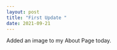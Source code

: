 ```yaml
---
layout: post
title: "First Update "
date: 2021-09-21
---
```

Added an image to my About Page today.
